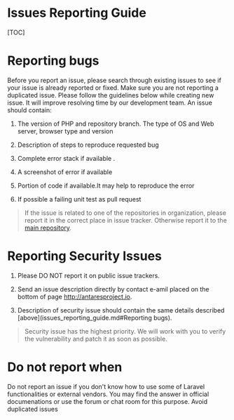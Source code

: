 # Issues Reporting Guide

[TOC]

# Reporting bugs

Before you report an issue, please search through existing issues to see if your issue is already reported or fixed. Make sure you are not reporting a duplicated issue. Please follow the guidelines below while creating new issue.  It will improve resolving time by our development team. An issue should contain:

1. The version of PHP and repository branch. The type of OS and Web server, browser type and version

2. Description of steps to reproduce requested bug

3. Complete error stack if available
. 
4. A screenshot of error if available

5. Portion of code if available.It may help to reproduce the error

6. If possible a failing unit test as pull request

> If the issue is related to one of the repositories in organization, please report it in the correct place in issue tracker. Otherwise report it to the [main repository](github.com/antaresproject/project).

# Reporting Security Issues

1. Please DO NOT report it on public issue trackers.
 
2. Send an issue description directly by contact e-amil placed on the bottom of page http://antaresproject.io.
 
3. Description of security issue should contain the same details described [above](issues_reporting_guide.md#Reporting bugs). 

> Security issue has the highest priority. We will work with you to verify the vulnerability and patch it as soon as possible.

# Do not report when 

Do not report an issue if you don't know how to use some of Laravel functionalities or external vendors.
You may find the answer in official documenations or use the forum or chat room for this purpose. Avoid duplicated issues